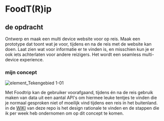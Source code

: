 # FoodT(R)ip

## de opdracht
Ontwerp en maak een multi device website voor op reis. Maak een prototype dat toont wat je voor, tijdens en na de reis met de website kan doen. Laat zien wat voor informatie er te vinden is, en misschien kun je er ook iets achterlaten voor andere reizigers. Het wordt een seamless multi-device experience.

### mijn concept

![element_Tekengebied 1-01](https://user-images.githubusercontent.com/36195440/104622884-186de000-5692-11eb-94f4-f3b6ca55f67b.png)

Met Foodtrip kan de gebruiker voorafgaand, tijdens én na de reis gebruik maken van data uit een aantal API's om hiermee leuke tentjes te vinden die je normaal gesproken niet of moeilijk vind tijdens een reis in het buitenland. in de [WIKI](https://github.com/ReiniervanLimpt/Project-Web-2020-2021/wiki) van deze repo is het design rationale te vinden en de stappen die ik per week heb ondernomen om op dit concept te komen.
